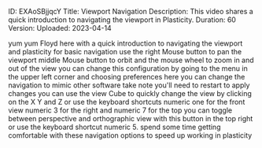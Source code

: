 ID: EXAoSBjjqcY
Title: Viewport Navigation
Description: This video shares a quick introduction to navigating the viewport in Plasticity.
Duration: 60
Version: 
Uploaded: 2023-04-14

yum yum
Floyd here with a quick introduction to
navigating the viewport and plasticity
for basic navigation use the right Mouse
button to pan the viewport middle Mouse
button to orbit and the mouse wheel to
zoom in and out of the view you can
change this configuration by going to
the menu in the upper left corner and
choosing preferences here you can change
the navigation to mimic other software
take note you'll need to restart to
apply changes you can use the view Cube
to quickly change the view by clicking
on the X Y and Z or use the keyboard
shortcuts numeric one for the front view
numeric 3 for the right and numeric 7
for the top
you can toggle between perspective and
orthographic view with this button in
the top right or use the keyboard
shortcut numeric 5.
spend some time getting comfortable with
these navigation options to speed up
working in plasticity